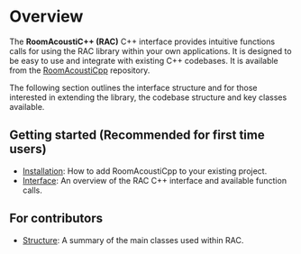 # Overview

The **RoomAcoustiC++ (RAC)** C++ interface provides intuitive functions calls for using the RAC library within your own applications.
It is designed to be easy to use and integrate with existing C++ codebases.
It is available from the [RoomAcoustiCpp](https://github.com/jmannall/RoomAcoustiCpp) repository.

The following section outlines the interface structure and for those interested in extending the library, the codebase structure and key classes available.

## Getting started (Recommended for first time users)

- [Installation](installation.md): How to add RoomAcoustiCpp to your existing project.
- [Interface](interface.md): An overview of the RAC C++ interface and available function calls.

## For contributors
- [Structure](structure.md): A summary of the main classes used within RAC.